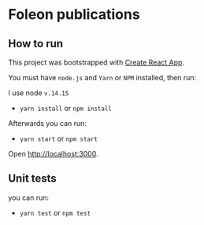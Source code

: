 # Foleon publications

## How to run
This project was bootstrapped with [Create React App](https://github.com/facebook/create-react-app).

You must have `node.js` and `Yarn` or `NPM` installed, then run:

I use node `v.14.15`

- `yarn install` or `npm install`

Afterwards you can run:

- `yarn start` or `npm start`

Open [http://localhost:3000](http://localhost:3000).

## Unit tests

you can run:

- `yarn test` or `npm test`